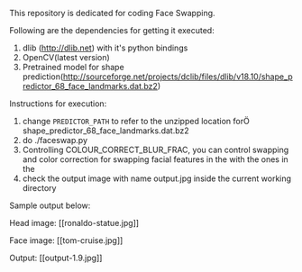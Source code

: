 This repository is dedicated for coding Face Swapping.

Following are the dependencies for getting it executed:
1. dlib (http://dlib.net) with it's python bindings
2. OpenCV(latest version)
3. Pretrained model for shape prediction(http://sourceforge.net/projects/dclib/files/dlib/v18.10/shape_predictor_68_face_landmarks.dat.bz2)

Instructions for execution:
1. change `PREDICTOR_PATH` to refer to the unzipped location forÖ shape_predictor_68_face_landmarks.dat.bz2
2. do ./faceswap.py <head image> <face image>
3. Controlling COLOUR_CORRECT_BLUR_FRAC, you can control swapping and color correction for swapping facial features in the <head image> with the ones in the <face image>
4. check the output image with name output.jpg inside the current working directory


Sample output below:

Head image:
[[ronaldo-statue.jpg]]

Face image:
[[tom-cruise.jpg]]

Output:
[[output-1.9.jpg]]
